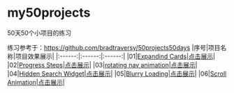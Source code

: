 # my50projects
50天50个小项目的练习

练习参考于：https://github.com/bradtraversy/50projects50days
|序号|项目名称|项目效果展示|
|:------:|:------:|:------:|
|01|[Expandind Cards](https://github.com/aq109/my50projects/tree/master/001.Expanding-Cards)|[点击展示](https://aq109.github.io/my50projects/001.Expanding-Cards/Expanding-Cards.html)|
|02|[Progress Steps](https://github.com/aq109/my50projects/tree/master/002.Progress-Steps)|[点击展示](https://aq109.github.io/my50projects/002.Progress-Steps/Progress-Steps.html)|
|03|[rotating nav animation](https://github.com/aq109/my50projects/tree/master/003.rotating-nav-animation)|[点击展示](https://aq109.github.io/my50projects/003.rotating-nav-animation/rotating-nav-animation.html)|
|04|[Hidden Search Widget](https://github.com/aq109/my50projects/tree/master/004.Hidden-Search-Widget)|[点击展示](https://aq109.github.io/my50projects/004.Hidden-Search-Widget/Hidden-Search-Widget.html)|
|05|[Blurry Loading](https://github.com/aq109/my50projects/tree/master/005.Blurry-Loading)|[点击展示](https://aq109.github.io/my50projects/005.Blurry-Loading/Blurry-Loading.html)|
|06|[Scroll Animation](https://github.com/aq109/my50projects/tree/master/006.Scroll-Animation)|[点击展示](https://aq109.github.io/my50projects/006.Scroll-Animation/Scroll-Animation.html)|
